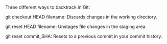 Three different ways to backtrack in Git:

git checkout HEAD filename: Discards changes in the working directory.

git reset HEAD filename: Unstages file changes in the staging area.

git reset commit_SHA: Resets to a previous commit in your commit history.
